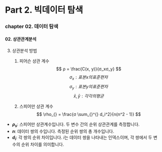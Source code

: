# Part 2. 빅데이터 탐색
### chapter 02. 데이터 탐색 
#### 02. 상관관계분석 
3) 상관분석 방법
   1. 피어슨 상관 계수 
      $$
    ρ =  \frac{C(x, y)}{σ_xσ_y} 
$$
$$
σ_x : 표본 x의 표준편차 
$$
$$σ_y : 표본 y의 표준편차 $$
$$\bar x ,  \bar y: 각각의 평균$$

   2. 스피어만 상관 계수
$$
   \rho_{} = \frac{σ \sum_{}^{} d_i^2}{n(n^2 - 1)}
$$
- **$\rho_{s}$**: 스피어만 상관계수입니다. 두 변수 간의 순위 상관관계를 측정합니다. 
- **$n$**: 데이터 쌍의 수입니다. 측정된 순위 쌍의 총 개수입니다. 
- **$d_i$**: 각 쌍의 순위 차이입니다. $i$는 데이터 쌍을 나타내는 인덱스이며, 각 쌍에서 두 변수의 순위 차이를 의미합니다.

